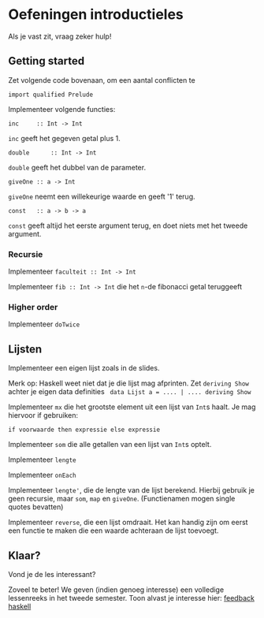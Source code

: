 Oefeningen introductieles
=========================

Als je vast zit, vraag zeker hulp!

Getting started
---------------

Zet volgende code bovenaan, om een aantal conflicten te

    import qualified Prelude

Implementeer volgende functies:

    inc		:: Int -> Int

````inc```` geeft het gegeven getal plus 1.


    double		:: Int -> Int

````double```` geeft het dubbel van de parameter.

    giveOne	:: a -> Int

````giveOne```` neemt een willekeurige waarde en geeft '1' terug.

    const	:: a -> b -> a

````const```` geeft altijd het eerste argument terug, en doet niets met het tweede argument.


### Recursie

Implementeer ````faculteit :: Int -> Int````

Implementeer ````fib :: Int -> Int```` die het ````n````-de fibonacci getal teruggeeft

### Higher order

Implementeer ````doTwice````

Lijsten
-------

Implementeer een eigen lijst zoals in de slides.

Merk op: Haskell weet niet dat je die lijst mag afprinten. Zet ````deriving Show```` achter je eigen data definities ```` data Lijst a = .... | .... deriving Show````

Implementeer ````mx```` die het grootste element uit een lijst van ````Int````s haalt.
	Je mag hiervoor if gebruiken:

    if voorwaarde then expressie else expressie

Implementeer ````som```` die alle getallen van een lijst van ````Int````s optelt.

Implementeer ````lengte````

Implementeer ````onEach````

Implementeer ````lengte'````, die de lengte van de lijst berekend. Hierbij gebruik je geen recursie, maar ````som````, ````map```` en ````giveOne````. (Functienamen mogen single quotes bevatten)

Implementeer ````reverse````, die een lijst omdraait. Het kan handig zijn om eerst een functie te maken die een waarde achteraan de lijst toevoegt.

Klaar?
------

Vond je de les interessant?

Zoveel te beter! We geven (indien genoeg interesse) een volledige lessenreeks in het tweede semester.
Toon alvast je interesse hier: [feedback haskell](http://goo.gl/forms/cjqiEPni7y)
